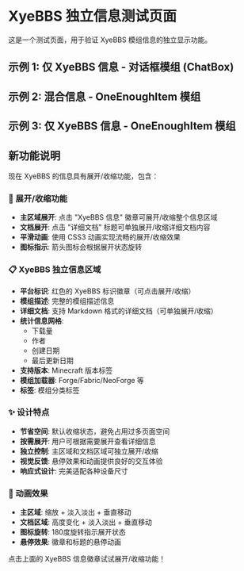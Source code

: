 # XyeBBS 独立信息测试页面

这是一个测试页面，用于验证 XyeBBS 模组信息的独立显示功能。

## 示例 1: 仅 XyeBBS 信息 - 对话框模组 (ChatBox)

<ModInfo
  modName="对话框 (ChatBox)"
  xyebbsId="chatbox"
/>

## 示例 2: 混合信息 - OneEnoughItem 模组

<ModInfo
  curseForgeId="one-enough-item"
  modName="One Enough Item"
  projectId="1312660"
  xyebbsId="oneenoughitem"
/>

## 示例 3: 仅 XyeBBS 信息 - OneEnoughItem 模组

<ModInfo
  modName="One Enough Item"
  xyebbsId="oneenoughitem"
/>

## 新功能说明

现在 XyeBBS 的信息具有展开/收缩功能，包含：

### 🎯 展开/收缩功能
- **主区域展开**: 点击 "XyeBBS 信息" 徽章可展开/收缩整个信息区域
- **文档展开**: 点击 "详细文档" 标题可单独展开/收缩详细文档内容
- **平滑动画**: 使用 CSS3 动画实现流畅的展开/收缩效果
- **图标指示**: 箭头图标会根据展开状态旋转

### 📋 XyeBBS 独立信息区域
- **平台标识**: 红色的 XyeBBS 标识徽章（可点击展开/收缩）
- **模组描述**: 完整的模组描述信息
- **详细文档**: 支持 Markdown 格式的详细文档（可单独展开/收缩）
- **统计信息网格**:
  - 下载量
  - 作者
  - 创建日期
  - 最后更新日期
- **支持版本**: Minecraft 版本标签
- **模组加载器**: Forge/Fabric/NeoForge 等
- **标签**: 模组分类标签

### ✨ 设计特点
- **节省空间**: 默认收缩状态，避免占用过多页面空间
- **按需展开**: 用户可根据需要展开查看详细信息
- **独立控制**: 主区域和文档区域可独立展开/收缩
- **视觉反馈**: 悬停效果和动画提供良好的交互体验
- **响应式设计**: 完美适配各种设备尺寸

### 🎨 动画效果
- **主区域**: 缩放 + 淡入淡出 + 垂直移动
- **文档区域**: 高度变化 + 淡入淡出 + 垂直移动
- **图标旋转**: 180度旋转指示展开状态
- **悬停效果**: 徽章和标题的悬停动画

点击上面的 XyeBBS 信息徽章试试展开/收缩功能！
